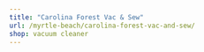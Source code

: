 ```yaml
---
title: "Carolina Forest Vac & Sew"
url: /myrtle-beach/carolina-forest-vac-and-sew/
shop: vacuum cleaner
---
```

